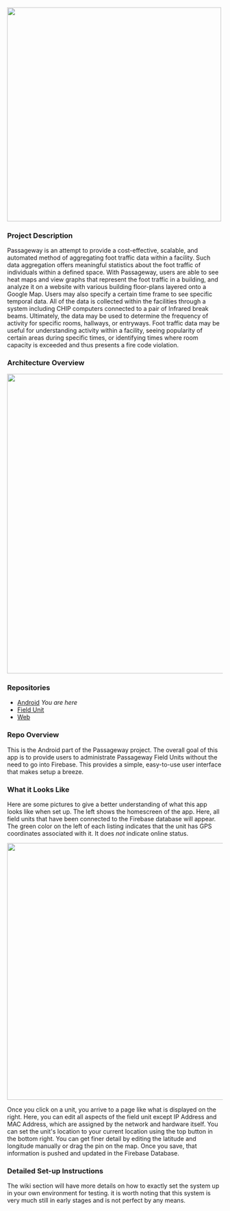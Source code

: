 #### 
<img src="https://dl2.pushbulletusercontent.com/KbQ1LfBQ4PvfBj4LmbcYmXDPBHlTsnHR/Passageway.png" width="500px">

### Project Description
Passageway is an attempt to provide a cost-effective, scalable, and automated method of aggregating foot traffic data within a facility. Such data aggregation offers meaningful statistics about the foot traffic of individuals within a defined space. With Passageway, users are able to see heat maps and view graphs that represent the foot traffic in a building, and analyze it on a website with various building floor-plans layered onto a Google Map. Users may also specify a certain time frame to see specific temporal data. All of the data is collected within the facilities through a system including CHIP computers connected to a pair of Infrared break beams. Ultimately, the data may be used to determine the frequency of activity for specific rooms, hallways, or entryways. Foot traffic data may be useful for understanding activity within a facility, seeing popularity of certain areas during specific times, or identifying times where room capacity is exceeded and thus presents a fire code violation.

### Architecture Overview
<center><img src="http://i.imgur.com/LuledZu.png" width="700px"></center>

### Repositories

 - [Android](https://github.com/Passageway/PassagewayAndroid) *You are here*
 - [Field Unit](https://github.com/Passageway/PassagewayFieldUnit) 
 - [Web](https://github.com/Passageway/PassagewayWeb)

### Repo Overview
This is the Android part of the Passageway project. The overall goal of this app is to provide users to administrate Passageway Field Units without the need to go into Firebase. This provides a simple, easy-to-use user interface that makes setup a breeze.

### What it Looks Like
Here are some pictures to give a better understanding of what this app looks like when set up. The left shows the homescreen of the app. Here, all field units that have been connected to the Firebase database will appear. The green color on the left of each listing indicates that the unit has GPS coordinates associated with it. It does *not* indicate online status. 
<center><img src="http://i.imgur.com/g0qwYri.png" width="600px"></center>

Once you click on a unit, you arrive to a page like what is displayed on the right. Here, you can edit all aspects of the field unit except IP Address and MAC Address, which are assigned by the network and hardware itself. You can set the unit's location to your current location using the top button in the bottom right. You can get finer detail by editing the latitude and longitude manually or drag the pin on the map. Once you save, that information is pushed and updated in the Firebase Database.


### Detailed Set-up Instructions
The wiki section will have more details on how to exactly set the system up in your own environment for testing. it is worth noting that this system is very much still in early stages and is not perfect by any means.
